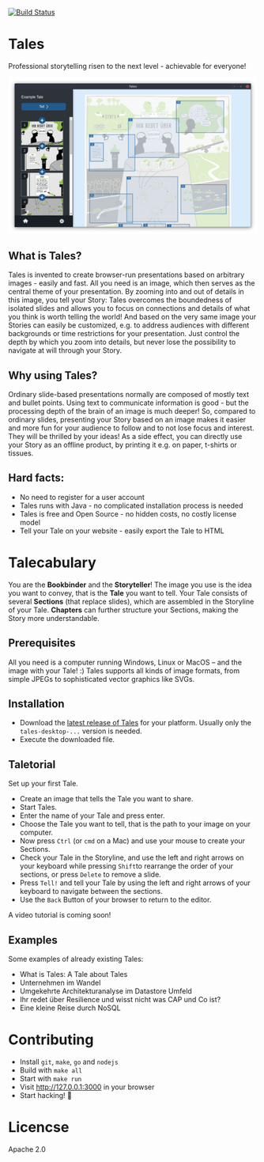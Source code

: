 [![Build Status](https://github.com/synyx/tales/workflows/Tales%20CI/badge.svg)](https://github.com/synyx/tales/actions?query=workflow%3A%22Tales+CI%22)

# Tales

Professional storytelling risen to the next level - achievable for everyone!

![Screenshot of the Tales editor](screenshots/editor-v0.11.png?raw=true "Screenshot of the Tales editor")


## What is Tales?

Tales is invented to create browser-run presentations based on arbitrary images - easily and fast. All you need is an
image, which then serves as the central theme of your presentation. By zooming into and out of details in this image,
you tell your Story: Tales overcomes the boundedness of isolated slides and allows you to focus on connections and
details of what you think is worth telling the world! And based on the very same image your Stories can easily be
customized, e.g. to address audiences with different backgrounds or time restrictions for your presentation. Just
control the depth by which you zoom into details, but never lose the possibility to navigate at will through your Story.


## Why using Tales?

Ordinary slide-based presentations normally are composed of mostly text and bullet points. Using text to communicate
information is good - but the processing depth of the brain of an image is much deeper! So, compared to ordinary slides,
presenting your Story based on an image makes it easier and more fun for your audience to follow and to not lose
focus and interest. They will be thrilled by your ideas!
As a side effect, you can directly use your Story as an offline product, by printing it e.g. on paper, t-shirts
or tissues.


## Hard facts:

- No need to register for a user account
- Tales runs with Java - no complicated installation process is needed
- Tales is free and Open Source - no hidden costs, no costly license model
- Tell your Tale on your website - easily export the Tale to HTML


# Talecabulary

You are the **Bookbinder** and the **Storyteller**! The image you use is the idea you want to convey, that is the
**Tale** you want to tell. Your Tale consists of several **Sections** (that replace slides), which are assembled in the
Storyline of your Tale. **Chapters** can further structure your Sections, making the Story more understandable.


## Prerequisites

All you need is a computer running Windows, Linux or MacOS – and the image with your Tale! :) 
Tales supports all kinds of image formats, from simple JPEGs to sophisticated vector graphics like SVGs.


## Installation

- Download the [latest release of Tales] for your platform. 
  Usually only the `tales-desktop-...` version is needed.
- Execute the downloaded file.


## Taletorial

Set up your first Tale.

- Create an image that tells the Tale you want to share.
- Start Tales.
- Enter the name of your Tale and press enter.
- Choose the Tale you want to tell, that is the path to your image on your computer.
- Now press `Ctrl` (or `cmd` on a Mac) and use your mouse to create your Sections.
- Check your Tale in the Storyline, and use the left and right arrows on your keyboard while pressing `Shift`to
  rearrange the order of your sections, or press `Delete` to remove a slide.
- Press `Tell!` and tell your Tale by using the left and right arrows of your keyboard to navigate between the sections.
- Use the `Back` Button of your browser to return to the editor.

A video tutorial is coming soon!


## Examples

Some examples of already existing Tales:
- What is Tales: A Tale about Tales
- Unternehmen im Wandel
- Umgekehrte Architekturanalyse im Datastore Umfeld
- Ihr redet über Resilience und wisst nicht was CAP und Co ist?
- Eine kleine Reise durch NoSQL


# Contributing

- Install `git`, `make`, `go` and `nodejs`
- Build with `make all`
- Start with `make run`
- Visit http://127.0.0.1:3000 in your browser
- Start hacking! 🙂


# Licencse

Apache 2.0

[latest release of Tales]: https://github.com/synyx/tales/releases/latest
